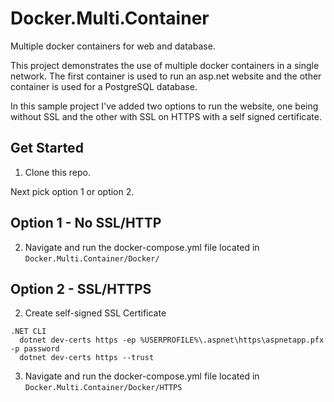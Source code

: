 # Docker.Multi.Container 
Multiple docker containers for web and database.

This project demonstrates the use of multiple docker containers in a single network. The first container is used to run an asp.net website and the other container is used for a PostgreSQL database.

In this sample project I've added two options to run the website, one being without SSL and the other with SSL on HTTPS with a self signed certificate.

## Get Started
 1. Clone this repo.

Next pick option 1 or option 2.

## Option 1 - No SSL/HTTP

 2. Navigate and run the docker-compose.yml file located in `Docker.Multi.Container/Docker/`

## Option 2 - SSL/HTTPS

 2. Create self-signed SSL Certificate
```
.NET CLI
  dotnet dev-certs https -ep %USERPROFILE%\.aspnet\https\aspnetapp.pfx -p password
  dotnet dev-certs https --trust
```
 3. Navigate and run the docker-compose.yml file located in `Docker.Multi.Container/Docker/HTTPS`


